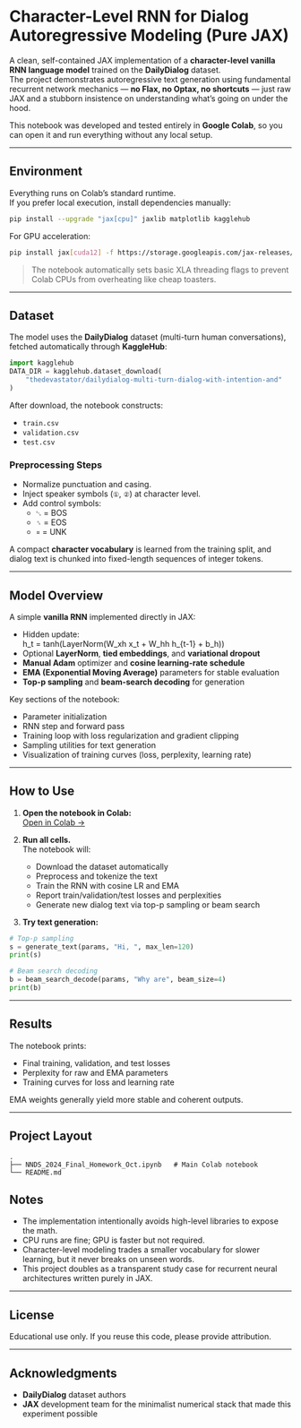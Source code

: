 # Character-Level RNN for Dialog Autoregressive Modeling (Pure JAX)

A clean, self-contained JAX implementation of a **character-level vanilla RNN language model** trained on the **DailyDialog** dataset.  
The project demonstrates autoregressive text generation using fundamental recurrent network mechanics — **no Flax, no Optax, no shortcuts** — just raw JAX and a stubborn insistence on understanding what’s going on under the hood.

This notebook was developed and tested entirely in **Google Colab**, so you can open it and run everything without any local setup.

---

## Environment

Everything runs on Colab’s standard runtime.  
If you prefer local execution, install dependencies manually:

```bash
pip install --upgrade "jax[cpu]" jaxlib matplotlib kagglehub
```

For GPU acceleration:

```bash
pip install jax[cuda12] -f https://storage.googleapis.com/jax-releases/jax_cuda_releases.html
```

> The notebook automatically sets basic XLA threading flags to prevent Colab CPUs from overheating like cheap toasters.

---

## Dataset

The model uses the **DailyDialog** dataset (multi-turn human conversations), fetched automatically through **KaggleHub**:

```python
import kagglehub
DATA_DIR = kagglehub.dataset_download(
    "thedevastator/dailydialog-multi-turn-dialog-with-intention-and"
)
```

After download, the notebook constructs:
- `train.csv`
- `validation.csv`
- `test.csv`

### Preprocessing Steps

- Normalize punctuation and casing.  
- Inject speaker symbols (`①`, `②`) at character level.  
- Add control symbols:
  - `␂` = BOS  
  - `␞` = EOS  
  - `¤` = UNK  

A compact **character vocabulary** is learned from the training split, and dialog text is chunked into fixed-length sequences of integer tokens.

---

## Model Overview

A simple **vanilla RNN** implemented directly in JAX:

- Hidden update:  
  h_t = tanh(LayerNorm(W_xh x_t + W_hh h_{t-1} + b_h))
- Optional **LayerNorm**, **tied embeddings**, and **variational dropout**  
- **Manual Adam** optimizer and **cosine learning-rate schedule**  
- **EMA (Exponential Moving Average)** parameters for stable evaluation  
- **Top-p sampling** and **beam-search decoding** for generation

Key sections of the notebook:
- Parameter initialization  
- RNN step and forward pass  
- Training loop with loss regularization and gradient clipping  
- Sampling utilities for text generation  
- Visualization of training curves (loss, perplexity, learning rate)

---

## How to Use

1. **Open the notebook in Colab:**  
   [Open in Colab →](https://colab.research.google.com/drive/1ewN-Z-eLGEd52Yy35Ua6idGHwPHi6D3t?usp=sharing)

2. **Run all cells.**  
   The notebook will:
   - Download the dataset automatically  
   - Preprocess and tokenize the text  
   - Train the RNN with cosine LR and EMA  
   - Report train/validation/test losses and perplexities  
   - Generate new dialog text via top-p sampling or beam search

3. **Try text generation:**

```python
# Top-p sampling
s = generate_text(params, "Hi, ", max_len=120)
print(s)

# Beam search decoding
b = beam_search_decode(params, "Why are", beam_size=4)
print(b)
```

---

## Results

The notebook prints:
- Final training, validation, and test losses  
- Perplexity for raw and EMA parameters  
- Training curves for loss and learning rate  

EMA weights generally yield more stable and coherent outputs.

---

## Project Layout

```
.
├── NNDS_2024_Final_Homework_Oct.ipynb   # Main Colab notebook
└── README.md
```

## Notes

- The implementation intentionally avoids high-level libraries to expose the math.  
- CPU runs are fine; GPU is faster but not required.  
- Character-level modeling trades a smaller vocabulary for slower learning, but it never breaks on unseen words.  
- This project doubles as a transparent study case for recurrent neural architectures written purely in JAX.

---

## License

Educational use only. If you reuse this code, please provide attribution.

---

## Acknowledgments

- **DailyDialog** dataset authors  
- **JAX** development team for the minimalist numerical stack that made this experiment possible  
